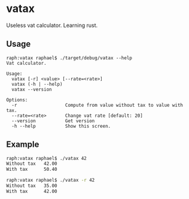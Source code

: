 # vatax

Useless vat calculator. Learning rust.

## Usage
```
raph:vatax raphael$ ./target/debug/vatax --help
Vat calculator.

Usage:
  vatax [-r] <value> [--rate=<rate>]
  vatax (-h | --help)
  vatax --version

Options:
  -r                  Compute from value without tax to value with tax.
  --rate=<rate>       Change vat rate [default: 20]
  --version           Get version
  -h --help           Show this screen.
  ```
  
## Example
```bash
raph:vatax raphael$ ./vatax 42
Without tax   42.00
With tax      50.40

raph:vatax raphael$ ./vatax -r 42
Without tax   35.00
With tax      42.00
```
